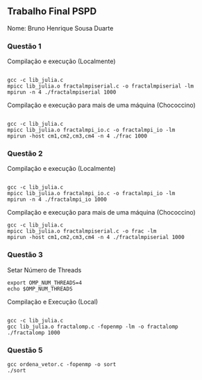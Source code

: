 ## Trabalho Final PSPD
Nome: Bruno Henrique Sousa Duarte


### Questão 1

Compilação e execução (Localmente)
```shell

gcc -c lib_julia.c
mpicc lib_julia.o fractalmpiserial.c -o fractalmpiserial -lm
mpirun -n 4 ./fractalmpiserial 1000

```


Compilação e execução para mais de uma máquina (Chococcino)
```shell

gcc -c lib_julia.c
mpicc lib_julia.o fractalmpi_io.c -o fractalmpi_io -lm
mpirun -host cm1,cm2,cm3,cm4 -n 4 ./frac 1000

```


### Questão 2


Compilação e execução (Localmente)
```shell

gcc -c lib_julia.c
mpicc lib_julia.o fractalmpi_io.c -o fractalmpi_io -lm
mpirun -n 4 ./fractalmpi_io 1000

```


Compilação e execução para mais de uma máquina (Chococcino)
```shell
gcc -c lib_julia.c
mpicc lib_julia.o fractalmpiserial.c -o frac -lm
mpirun -host cm1,cm2,cm3,cm4 -n 4 ./fractalmpiserial 1000

```

### Questão 3



Setar Número de Threads
```
export OMP_NUM_THREADS=4
echo $OMP_NUM_THREADS

```

Compilação e Execução (Local)
```shell

gcc -c lib_julia.c
gcc lib_julia.o fractalomp.c -fopenmp -lm -o fractalomp
./fractalomp 1000

```



### Questão 5
```shell
gcc ordena_vetor.c -fopenmp -o sort
./sort
```


